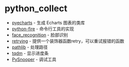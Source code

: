 # python_collect

* [pyecharts](http://pyecharts.org/#/zh-cn/) - 生成 Echarts 图表的类库
* [python-fire](https://github.com/google/python-fire) - 命令行工具的实现
* [face_recognition](https://github.com/ageitgey/face_recognition) - 脸部识别
* [retrying](https://pypi.python.org/pypi/retrying) - 提供一个装饰器函数retry，可以重试报错的函数
* [pathlib](https://docs.python.org/3/library/pathlib.html) - 处理路径
* [tqdm](https://pypi.org/project/tqdm/) - 显示进度条
* [PySnooper](https://github.com/cool-RR/PySnooper) - 调试工具
